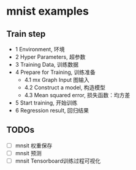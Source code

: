 # mnist examples

## Train step

* 1  Environment, 环境
* 2  Hyper Parameters, 超参数
* 3  Training Data, 训练数据
* 4  Prepare for Training, 训练准备
  *   4.1  mx Graph Input 图输入
  *   4.2  Construct a  model, 构造模型
  *   4.3  Mean squared error, 损失函数：均方差
* 5  Start training, 开始训练
* 6  Regression result, 回归结果

## TODOs
- [ ] mnsit 权重保存
- [ ] mnsit 预测
- [ ] mnsit Tensorboard训练过程可视化
